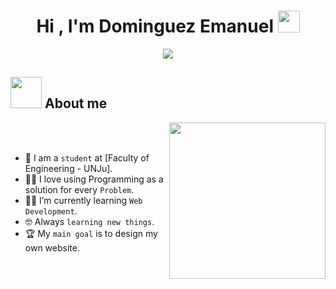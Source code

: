 <h1 align="center">Hi , I'm Dominguez Emanuel <img src="https://media.giphy.com/media/hvRJCLFzcasrR4ia7z/giphy.gif" width="35"></h1>

<p align="center">
  <a href="https://github.com/DenverCoder1/readme-typing-svg"><img src="https://readme-typing-svg.herokuapp.com?font=Time+New+Roman&color=%23C8BE25&size=25&center=true&vCenter=true&width=600&height=100&lines=Analyst+Programmer+Student;Always+learning+new+things"></a>
</p>

## <picture><img src = "https://github.com/7oSkaaa/7oSkaaa/blob/main/Images/about_me.gif?raw=true" width = 50px></picture> About me

<picture> <img align="right" src="https://github.com/7oSkaaa/7oSkaaa/blob/main/Images/Right_Side.gif?raw=true" width = 250px></picture>

<br><br>

- :school: I am a `student` at [Faculty of Engineering - UNJu].
- :technologist: I love using Programming as a solution for every `Problem`.
- :student: I’m currently learning `Web Development`.
- :nerd_face: Always `learning new things`.
- :trophy: My `main goal` is to design my own website.
<br>
